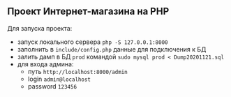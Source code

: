 ## Проект Интернет-магазина на PHP

Для запуска проекта:
- запуск локального сервера `php -S 127.0.0.1:8000`
- заполнить в `include/config.php` данные для подключения к БД
- залить дамп в БД `prod`  командой `sudo mysql prod < Dump20201121.sql`
- для входа админа:
  - путь `http://localhost:8000/admin`
  - login `admin@localhost`
  - password `123456`
